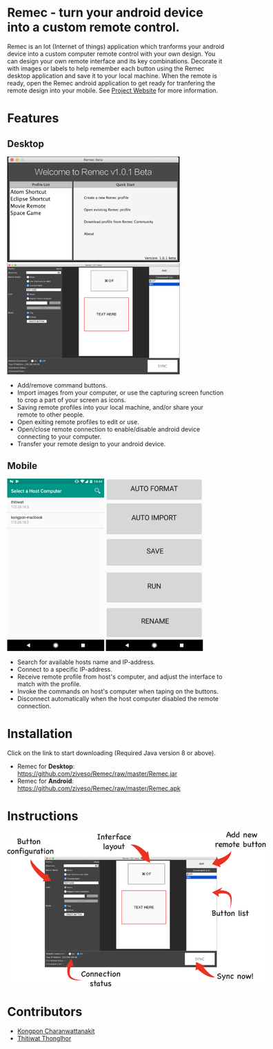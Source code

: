# Remec - turn your android device into a custom remote control.
Remec is an Iot (Internet of things) application which tranforms your android device into a custom computer remote control with your own design. You can design your own remote interface and its key combinations. Decorate it with images or labels to help remember each button using the Remec desktop application and save it to your local machine. When the remote is ready, open the Remec android application to get ready for tranfering the remote design into your mobile. See [Project Website](https://ziveso.github.io/remec/) for more information.

# Features
## Desktop
<div>
<img width="400" src="./docs/assets/images/welcome.png">
<img width="400" src="./docs/assets/images/main.png">
</div>

- Add/remove command buttons.
- Import images from your computer, or use the capturing screen function to crop a part of your screen as icons.
- Saving remote profiles into your local machine, and/or share your remote to other people.
- Open exiting remote profiles to edit or use.
- Open/close remote connection to enable/disable android device connecting to your computer.
- Transfer your remote design to your android device.

## Mobile
<div>
<img height="400" src="./docs/assets/images/search.png">
<img height="400" src="./docs/assets/images/remote.png">
</div>

- Search for available hosts name and IP-address.
- Connect to a specific IP-address.
- Receive remote profile from host's computer, and adjust the interface to match with the profile.
- Invoke the commands on host's computer when taping on the buttons.
- Disconnect automatically when the host computer disabled the remote connection.

# Installation
Click on the link to start downloading (Required Java version 8 or above).

- Remec for <strong>Desktop</strong>: https://github.com/ziveso/Remec/raw/master/Remec.jar
- Remec for <strong>Android</strong>: https://github.com/ziveso/Remec/raw/master/Remec.apk

# Instructions
<img style="max-width:600px" src="./docs/assets/images/howto.png">

# Contributors
- [Kongpon Charanwattanakit](https://github.com/kykungz)
- [Thitiwat Thonglhor](https://github.com/ziveso)
